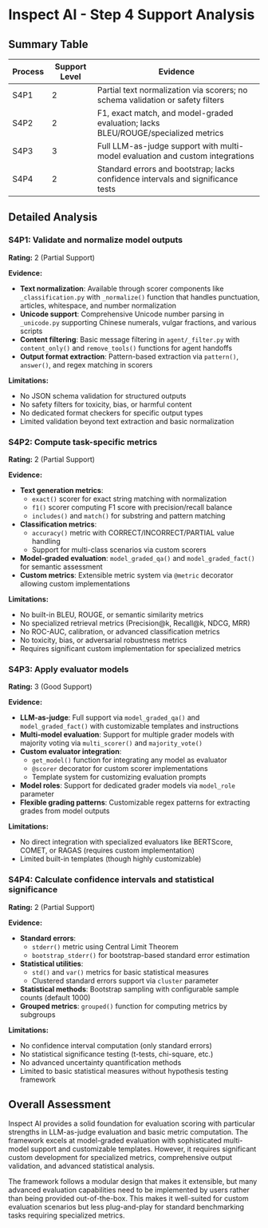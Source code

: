 # Inspect AI - Step 4 Support Analysis

## Summary Table
| Process | Support Level | Evidence |
|---------|--------------|----------|
| S4P1 | 2 | Partial text normalization via scorers; no schema validation or safety filters |
| S4P2 | 2 | F1, exact match, and model-graded evaluation; lacks BLEU/ROUGE/specialized metrics |
| S4P3 | 3 | Full LLM-as-judge support with multi-model evaluation and custom integrations |
| S4P4 | 2 | Standard errors and bootstrap; lacks confidence intervals and significance tests |

## Detailed Analysis

### S4P1: Validate and normalize model outputs
**Rating:** 2 (Partial Support)

**Evidence:**
- **Text normalization**: Available through scorer components like `_classification.py` with `_normalize()` function that handles punctuation, articles, whitespace, and number normalization
- **Unicode support**: Comprehensive Unicode number parsing in `_unicode.py` supporting Chinese numerals, vulgar fractions, and various scripts
- **Content filtering**: Basic message filtering in `agent/_filter.py` with `content_only()` and `remove_tools()` functions for agent handoffs
- **Output format extraction**: Pattern-based extraction via `pattern()`, `answer()`, and regex matching in scorers

**Limitations:**
- No JSON schema validation for structured outputs
- No safety filters for toxicity, bias, or harmful content
- No dedicated format checkers for specific output types
- Limited validation beyond text extraction and basic normalization

### S4P2: Compute task-specific metrics
**Rating:** 2 (Partial Support)

**Evidence:**
- **Text generation metrics**: 
  - `exact()` scorer for exact string matching with normalization
  - `f1()` scorer computing F1 score with precision/recall balance
  - `includes()` and `match()` for substring and pattern matching
- **Classification metrics**: 
  - `accuracy()` metric with CORRECT/INCORRECT/PARTIAL value handling
  - Support for multi-class scenarios via custom scorers
- **Model-graded evaluation**: `model_graded_qa()` and `model_graded_fact()` for semantic assessment
- **Custom metrics**: Extensible metric system via `@metric` decorator allowing custom implementations

**Limitations:**
- No built-in BLEU, ROUGE, or semantic similarity metrics
- No specialized retrieval metrics (Precision@k, Recall@k, NDCG, MRR)
- No ROC-AUC, calibration, or advanced classification metrics
- No toxicity, bias, or adversarial robustness metrics
- Requires significant custom implementation for specialized metrics

### S4P3: Apply evaluator models
**Rating:** 3 (Good Support)

**Evidence:**
- **LLM-as-judge**: Full support via `model_graded_qa()` and `model_graded_fact()` with customizable templates and instructions
- **Multi-model evaluation**: Support for multiple grader models with majority voting via `multi_scorer()` and `majority_vote()`
- **Custom evaluator integration**: 
  - `get_model()` function for integrating any model as evaluator
  - `@scorer` decorator for custom scorer implementations
  - Template system for customizing evaluation prompts
- **Model roles**: Support for dedicated grader models via `model_role` parameter
- **Flexible grading patterns**: Customizable regex patterns for extracting grades from model outputs

**Limitations:**
- No direct integration with specialized evaluators like BERTScore, COMET, or RAGAS (requires custom implementation)
- Limited built-in templates (though highly customizable)

### S4P4: Calculate confidence intervals and statistical significance
**Rating:** 2 (Partial Support)

**Evidence:**
- **Standard errors**: 
  - `stderr()` metric using Central Limit Theorem
  - `bootstrap_stderr()` for bootstrap-based standard error estimation
- **Statistical utilities**: 
  - `std()` and `var()` metrics for basic statistical measures
  - Clustered standard errors support via `cluster` parameter
- **Statistical methods**: Bootstrap sampling with configurable sample counts (default 1000)
- **Grouped metrics**: `grouped()` function for computing metrics by subgroups

**Limitations:**
- No confidence interval computation (only standard errors)
- No statistical significance testing (t-tests, chi-square, etc.)
- No advanced uncertainty quantification methods
- Limited to basic statistical measures without hypothesis testing framework

## Overall Assessment

Inspect AI provides a solid foundation for evaluation scoring with particular strengths in LLM-as-judge evaluation and basic metric computation. The framework excels at model-graded evaluation with sophisticated multi-model support and customizable templates. However, it requires significant custom development for specialized metrics, comprehensive output validation, and advanced statistical analysis.

The framework follows a modular design that makes it extensible, but many advanced evaluation capabilities need to be implemented by users rather than being provided out-of-the-box. This makes it well-suited for custom evaluation scenarios but less plug-and-play for standard benchmarking tasks requiring specialized metrics.